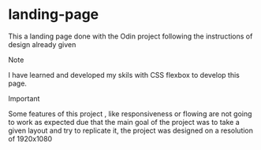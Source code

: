 # landing-page
This a landing page done with the Odin project following the instructions of design already given
> [!NOTE]
> I have learned and developed my skils with CSS flexbox to develop this page.

 > [!IMPORTANT]
  Some features of this project , like responsiveness or flowing are not going to work as expected due that the main goal of the project was to take a given layout and try to replicate it, the project was designed on a resolution of 1920x1080
